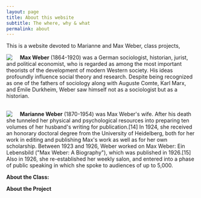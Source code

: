 ```yaml
---
layout: page
title: About this website
subtitle: The where, why & what
permalink: about
---
```


This is a website devoted to Marianne and Max Weber, class projects, 


<img src="webers/assets/img/max-square.jpg" style="float: left; padding-right: 20px;"> **Max Weber** (1864-1920) was a German sociologist, historian, jurist, and political economist, who is regarded as among the most important theorists of the development of modern Western society. His ideas profoundly influence social theory and research. Despite being recognized as one of the fathers of sociology along with Auguste Comte, Karl Marx, and Émile Durkheim, Weber saw himself not as a sociologist but as a historian.  
<br/>

<img src="webers/assets/img/marianne-square.jpg" style="float: left; padding-right: 20px;"> **Marianne Weber** (1870-1954) was Max Weber's wife. After his death she tunneled her physical and psychological resources into preparing ten volumes of her husband's writing for publication.[14] In 1924, she received an honorary doctoral degree from the University of Heidelberg, both for her work in editing and publishing Max's work as well as for her own scholarship. Between 1923 and 1926, Weber worked on Max Weber: Ein Lebensbild ("Max Weber: A Biography"), which was published in 1926.[15] Also in 1926, she re-established her weekly salon, and entered into a phase of public speaking in which she spoke to audiences of up to 5,000.
</div>

**About the Class:**

**About the Project**
